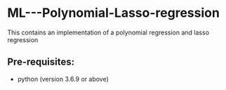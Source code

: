 # ML---Polynomial-Lasso-regression

This contains an implementation of a polynomial regression and lasso regression

## Pre-requisites:

- python (version 3.6.9 or above)

